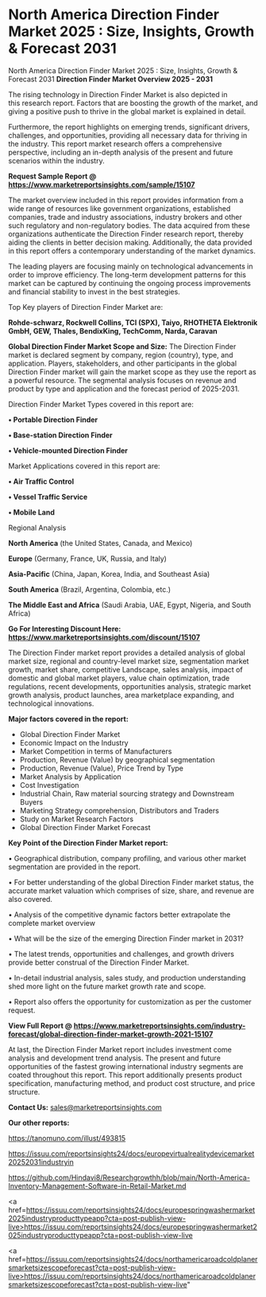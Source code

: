 # North America Direction Finder Market 2025 : Size, Insights, Growth & Forecast 2031
North America Direction Finder Market 2025 : Size, Insights, Growth & Forecast 2031
<Strong> Direction Finder Market Overview 2025 - 2031</strong>

The rising technology in Direction Finder Market is also depicted in this research report. Factors that are boosting the growth of the market, and giving a positive push to thrive in the global market is explained in detail.

Furthermore, the report highlights on emerging trends, significant drivers, challenges, and opportunities, providing all necessary data for thriving in the industry. This report market research offers a comprehensive perspective, including an in-depth analysis of the present and future scenarios within the industry.

<strong>Request Sample Report @ <a href=https://www.marketreportsinsights.com/sample/15107>https://www.marketreportsinsights.com/sample/15107</a></strong>

The market overview included in this report provides information from a wide range of resources like government organizations, established companies, trade and industry associations, industry brokers and other such regulatory and non-regulatory bodies. The data acquired from these organizations authenticate the Direction Finder research report, thereby aiding the clients in better decision making. Additionally, the data provided in this report offers a contemporary understanding of the market dynamics.

The leading players are focusing mainly on technological advancements in order to improve efficiency. The long-term development patterns for this market can be captured by continuing the ongoing process improvements and financial stability to invest in the best strategies.

Top Key players of Direction Finder Market are:

<strong>Rohde-schwarz, Rockwell Collins, TCI (SPX), Taiyo, RHOTHETA Elektronik GmbH, GEW, Thales, BendixKing, TechComm, Narda, Caravan</strong>

<strong><b>Global Direction Finder Market Scope and Size:</b></strong>
The Direction Finder market is declared segment by company, region (country), type, and application. Players, stakeholders, and other participants in the global Direction Finder market will gain the market scope as they use the report as a powerful resource. The segmental analysis focuses on revenue and product by type and application and the forecast period of 2025-2031.

Direction Finder Market Types covered in this report are:

<strong>• Portable Direction Finder

• Base-station Direction Finder

• Vehicle-mounted Direction Finder</strong>

Market Applications covered in this report are:

<strong>• Air Traffic Control

• Vessel Traffic Service

• Mobile Land</strong> 

Regional Analysis

<strong>North America</strong> (the United States, Canada, and Mexico)

<strong>Europe</strong> (Germany, France, UK, Russia, and Italy)

<strong>Asia-Pacific</strong> (China, Japan, Korea, India, and Southeast Asia)

<strong>South America</strong> (Brazil, Argentina, Colombia, etc.)

<strong>The Middle East and Africa</strong> (Saudi Arabia, UAE, Egypt, Nigeria, and South Africa)

<strong>Go For Interesting Discount Here: <a href=https://www.marketreportsinsights.com/discount/15107>https://www.marketreportsinsights.com/discount/15107</a></strong>

The Direction Finder market report provides a detailed analysis of global market size, regional and country-level market size, segmentation market growth, market share, competitive Landscape, sales analysis, impact of domestic and global market players, value chain optimization, trade regulations, recent developments, opportunities analysis, strategic market growth analysis, product launches, area marketplace expanding, and technological innovations.

<strong><b>Major factors covered in the report:</b></strong>
<ul>
  <li>Global Direction Finder Market </li>
  <li>Economic Impact on the Industry</li>
  <li>Market Competition in terms of Manufacturers</li>
  <li>Production, Revenue (Value) by geographical segmentation</li>
  <li>Production, Revenue (Value), Price Trend by Type</li>
  <li>Market Analysis by Application</li>
  <li>Cost Investigation</li>
  <li>Industrial Chain, Raw material sourcing strategy and Downstream Buyers</li>
  <li>Marketing Strategy comprehension, Distributors and Traders</li>
  <li>Study on Market Research Factors</li>
  <li>Global Direction Finder Market Forecast</li>
</ul>

<strong><b>Key Point of the Direction Finder Market report:</b></strong>

• Geographical distribution, company profiling, and various other market segmentation are provided in the report.

• For better understanding of the global Direction Finder market status, the accurate market valuation which comprises of size, share, and revenue are also covered.

• Analysis of the competitive dynamic factors better extrapolate the complete market overview

• What will be the size of the emerging Direction Finder market in 2031?

• The latest trends, opportunities and challenges, and growth drivers provide better construal of the Direction Finder Market.

• In-detail industrial analysis, sales study, and production understanding shed more light on the future market growth rate and scope.

• Report also offers the opportunity for customization as per the customer request.

<strong><b>View Full Report @ <a href=https://www.marketreportsinsights.com/industry-forecast/global-direction-finder-market-growth-2021-15107>https://www.marketreportsinsights.com/industry-forecast/global-direction-finder-market-growth-2021-15107</a></b></strong>


At last, the Direction Finder Market report includes investment come analysis and development trend analysis. The present and future opportunities of the fastest growing international industry segments are coated throughout this report. This report additionally presents product specification, manufacturing method, and product cost structure, and price structure.

<strong>Contact Us:</strong>
sales@marketreportsinsights.com

<strong>Our other reports:</strong>

<a href=https://tanomuno.com/illust/493815>https://tanomuno.com/illust/493815</a>

<a href=https://issuu.com/reportsinsights24/docs/europevirtualrealitydevicemarket20252031industryin>https://issuu.com/reportsinsights24/docs/europevirtualrealitydevicemarket20252031industryin</a>

<a href=https://github.com/Hindavi8/Researchgrowthh/blob/main/North-America-Inventory-Management-Software-in-Retail-Market.md>https://github.com/Hindavi8/Researchgrowthh/blob/main/North-America-Inventory-Management-Software-in-Retail-Market.md</a>

<a href=https://issuu.com/reportsinsights24/docs/europespringwashermarket2025industryproducttypeapp?cta=post-publish-view-live>https://issuu.com/reportsinsights24/docs/europespringwashermarket2025industryproducttypeapp?cta=post-publish-view-live</a>

<a href=https://issuu.com/reportsinsights24/docs/northamericaroadcoldplanersmarketsizescopeforecast?cta=post-publish-view-live>https://issuu.com/reportsinsights24/docs/northamericaroadcoldplanersmarketsizescopeforecast?cta=post-publish-view-live</a>"
